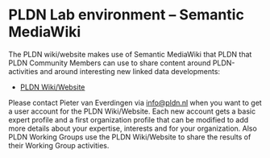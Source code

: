 # PLDN Lab environment – Semantic MediaWiki

The PLDN wiki/website makes use of Semantic MediaWiki that PLDN that PLDN Community Members can use to share content around PLDN-activities and around interesting new linked data developments:

-	[PLDN Wiki/Website](https://www.pldn.nl)

Please contact Pieter van Everdingen via info@pldn.nl  when you want to get a user account for the PLDN Wiki/Website. Each new account gets a basic expert profile and a first organization profile that can be modified to add more details about your expertise, interests and for your organization. Also PLDN Working Groups use the PLDN Wiki/Website to share the results of their Working Group activities. 

